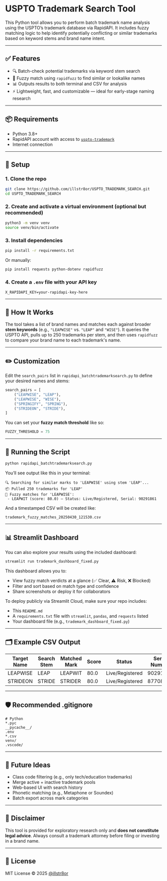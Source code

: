 # USPTO Trademark Search Tool

This Python tool allows you to perform batch trademark name analysis using the USPTO’s trademark database via RapidAPI. It includes fuzzy matching logic to help identify potentially conflicting or similar trademarks based on keyword stems and brand name intent.

---

## ✅ Features

- 🔍 Batch-check potential trademarks via keyword stem search
- 🤖 Fuzzy match using `rapidfuzz` to find similar or lookalike names
- 📊 Outputs results to both terminal and CSV for analysis
- ⚡ Lightweight, fast, and customizable — ideal for early-stage naming research

---

## 📦 Requirements

- Python 3.8+
- RapidAPI account with access to [`uspto-trademark`](https://rapidapi.com/jaredcwilson/api/uspto-trademark/)
- Internet connection

---

## 🔧 Setup

### 1. Clone the repo

```bash
git clone https://github.com/illstr8or/USPTO_TRADEMARK_SEARCH.git
cd USPTO_TRADEMARK_SEARCH
```

### 2. Create and activate a virtual environment (optional but recommended)

```bash
python3 -m venv venv
source venv/bin/activate
```

### 3. Install dependencies

```bash
pip install -r requirements.txt
```

Or manually:

```bash
pip install requests python-dotenv rapidfuzz
```

### 4. Create a `.env` file with your API key

```env
X_RAPIDAPI_KEY=your-rapidapi-key-here
```

---

## 🧠 How It Works

The tool takes a list of brand names and matches each against broader **stem keywords** (e.g., `"LEAPWISE"` vs. `"LEAP"` and `"WISE"`). It queries the USPTO API, pulls up to 250 trademarks per stem, and then uses `rapidfuzz` to compare your brand name to each trademark's name.

---

## ✏️ Customization

Edit the `search_pairs` list in `rapidapi_batchtrademarksearch.py` to define your desired names and stems:

```python
search_pairs = [
    ("LEAPWISE", "LEAP"),
    ("LEAPWISE", "WISE"),
    ("SPRINGIFY", "SPRING"),
    ("STRIDEON", "STRIDE"),
]
```

You can set your **fuzzy match threshold** like so:

```python
FUZZY_THRESHOLD = 75
```

---

## 🚀 Running the Script

```bash
python rapidapi_batchtrademarksearch.py
```

You’ll see output like this in your terminal:

```
🔍 Searching for similar marks to 'LEAPWISE' using stem 'LEAP'...
📦 Pulled 250 trademarks for 'LEAP'
🔎 Fuzzy matches for 'LEAPWISE':
 - LEAPWIT (score: 80.0) — Status: Live/Registered, Serial: 90291861
```

And a timestamped CSV will be created like:

```
trademark_fuzzy_matches_20250430_121530.csv
```

---

## 📊 Streamlit Dashboard

You can also explore your results using the included dashboard:

```bash
streamlit run trademark_dashboard_fixed.py
```

This dashboard allows you to:
- View fuzzy match verdicts at a glance (✅ Clear, ⚠️ Risk, ❌ Blocked)
- Filter and sort based on match type and confidence
- Share screenshots or deploy it for collaborators

To deploy publicly via Streamlit Cloud, make sure your repo includes:
- This `README.md`
- A `requirements.txt` file with `streamlit`, `pandas`, and `requests` listed
- Your dashboard file (e.g., `trademark_dashboard_fixed.py`)

---

## 🗂 Example CSV Output

| Target Name | Search Stem | Matched Mark | Score | Status          | Serial Number |
|-------------|-------------|---------------|-------|------------------|----------------|
| LEAPWISE    | LEAP        | LEAPWIT       | 80.0  | Live/Registered | 90291861       |
| STRIDEON    | STRIDE      | STRIDER       | 80.0  | Live/Registered | 87708995       |

---

## 🛡 Recommended .gitignore

```gitignore
# Python
*.pyc
__pycache__/
.env
*.csv
venv/
.vscode/
```

---

## 🧪 Future Ideas

- Class code filtering (e.g., only tech/education trademarks)
- Merge active + inactive trademark pools
- Web-based UI with search history
- Phonetic matching (e.g., Metaphone or Soundex)
- Batch export across mark categories

---

## 📘 Disclaimer

This tool is provided for exploratory research only and **does not constitute legal advice**. Always consult a trademark attorney before filing or investing in a brand name.

---

## 📝 License

MIT License © 2025 [@illstr8or](https://github.com/illstr8or)

